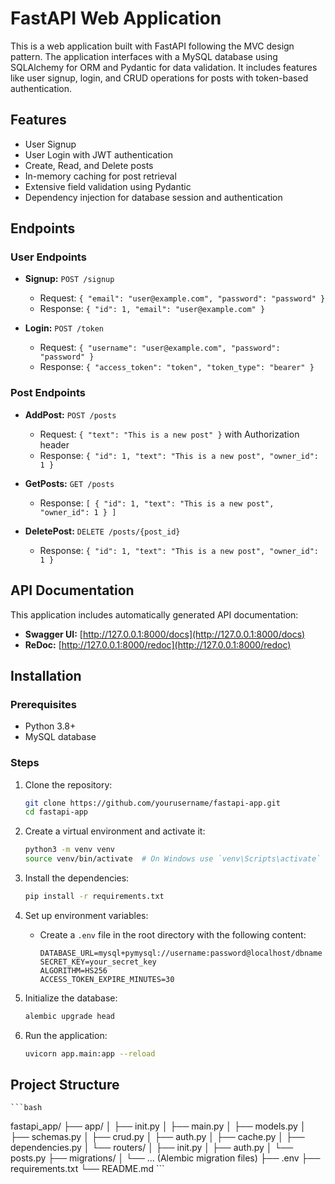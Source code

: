 # FastAPI Web Application

This is a web application built with FastAPI following the MVC design pattern. The application interfaces with a MySQL database using SQLAlchemy for ORM and Pydantic for data validation. It includes features like user signup, login, and CRUD operations for posts with token-based authentication.

## Features

- User Signup
- User Login with JWT authentication
- Create, Read, and Delete posts
- In-memory caching for post retrieval
- Extensive field validation using Pydantic
- Dependency injection for database session and authentication

## Endpoints

### User Endpoints

- **Signup:** `POST /signup`
  - Request: `{ "email": "user@example.com", "password": "password" }`
  - Response: `{ "id": 1, "email": "user@example.com" }`

- **Login:** `POST /token`
  - Request: `{ "username": "user@example.com", "password": "password" }`
  - Response: `{ "access_token": "token", "token_type": "bearer" }`

### Post Endpoints

- **AddPost:** `POST /posts`
  - Request: `{ "text": "This is a new post" }` with Authorization header
  - Response: `{ "id": 1, "text": "This is a new post", "owner_id": 1 }`

- **GetPosts:** `GET /posts`
  - Response: `[ { "id": 1, "text": "This is a new post", "owner_id": 1 } ]`

- **DeletePost:** `DELETE /posts/{post_id}`
  - Response: `{ "id": 1, "text": "This is a new post", "owner_id": 1 }`

## API Documentation

This application includes automatically generated API documentation:

- **Swagger UI:** [http://127.0.0.1:8000/docs](http://127.0.0.1:8000/docs)
- **ReDoc:** [http://127.0.0.1:8000/redoc](http://127.0.0.1:8000/redoc)


## Installation

### Prerequisites

- Python 3.8+
- MySQL database

### Steps

1. Clone the repository:
    ```bash
    git clone https://github.com/yourusername/fastapi-app.git
    cd fastapi-app
    ```

2. Create a virtual environment and activate it:
    ```bash
    python3 -m venv venv
    source venv/bin/activate  # On Windows use `venv\Scripts\activate`
    ```

3. Install the dependencies:
    ```bash
    pip install -r requirements.txt
    ```

4. Set up environment variables:
    - Create a `.env` file in the root directory with the following content:
      ```env
      DATABASE_URL=mysql+pymysql://username:password@localhost/dbname
      SECRET_KEY=your_secret_key
      ALGORITHM=HS256
      ACCESS_TOKEN_EXPIRE_MINUTES=30
      ```

5. Initialize the database:
    ```bash
    alembic upgrade head
    ```

6. Run the application:
    ```bash
    uvicorn app.main:app --reload
    ```

## Project Structure

    ```bash
fastapi_app/
├── app/
│ ├── init.py
│ ├── main.py
│ ├── models.py
│ ├── schemas.py
│ ├── crud.py
│ ├── auth.py
│ ├── cache.py
│ ├── dependencies.py
│ └── routers/
│ ├── init.py
│ ├── auth.py
│ └── posts.py
├── migrations/
│ └── ... (Alembic migration files)
├── .env
├── requirements.txt
└── README.md
    ```


